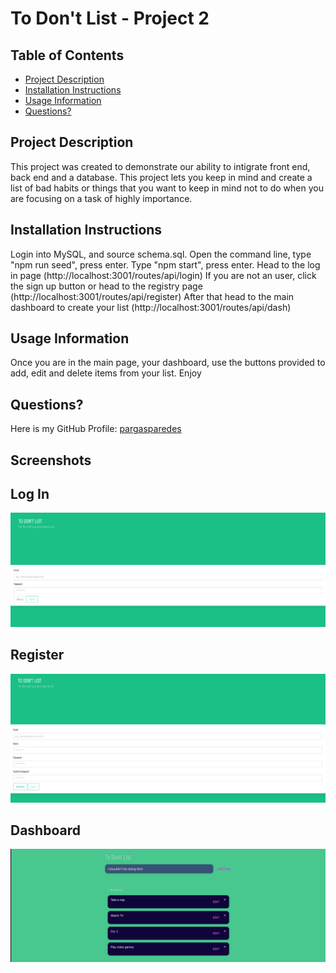 # To Don't List - Project 2


## Table of Contents
- [Project Description](#project-description)
- [Installation Instructions](#installation-instructions)
- [Usage Information](#usage-information)
- [Questions?](#questions)

## Project Description
This project was created to demonstrate our ability to intigrate front end, back end and a database. This project lets you keep in mind and create a list of bad habits or things that you want to keep in mind not to do when you are focusing on a task of highly importance.

## Installation Instructions
Login into MySQL, and source schema.sql.
Open the command line, type "npm run seed", press enter.
Type "npm start", press enter.
Head to the log in page (http://localhost:3001/routes/api/login)
If you are not an user, click the sign up button or head to the registry page (http://localhost:3001/routes/api/register)
After that head to the main dashboard to create your list (http://localhost:3001/routes/api/dash)

## Usage Information
Once you are in the main page, your dashboard, use the buttons provided to add, edit and delete items from your list. Enjoy

## Questions?
Here is my GitHub Profile: [pargasparedes](https://github.com/pargasparedes)

## Screenshots

## Log In
![Log In Page](./img/login.png)
## Register
![Register Page](./img/register.png)
## Dashboard
![Dashboard](./img/dashboard.png)
